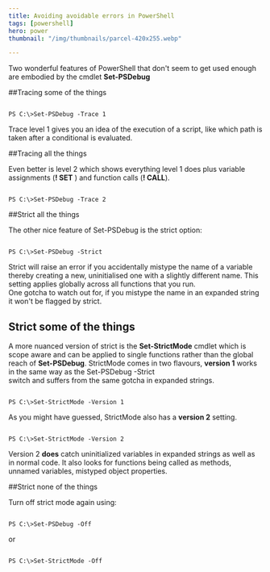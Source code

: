 ```yaml
---
title: Avoiding avoidable errors in PowerShell
tags: [powershell]
hero: power
thumbnail: "/img/thumbnails/parcel-420x255.webp"

---
```


Two wonderful features of PowerShell that don't seem to get used enough are embodied by the
cmdlet **Set-PSDebug**

##Tracing some of the things

```shell

PS C:\>Set-PSDebug -Trace 1

```

Trace level 1 gives you an idea of the execution of a script, like which path is taken after a
conditional is evaluated.

##Tracing all the things

Even better is level 2 which shows everything level 1 does plus variable assignments (**! SET** ) and function calls
(**! CALL**).

```shell

PS C:\>Set-PSDebug -Trace 2

```

##Strict all the things

The other nice feature of Set-PSDebug is the strict option:

```shell

PS C:\>Set-PSDebug -Strict

```

Strict will raise an error if you accidentally mistype the name of a variable
thereby creating a new, uninitialised one with a slightly different name.
This setting applies globally across all functions that you run.  
One gotcha to watch out for, if you mistype the name in an expanded string it
won't be flagged by strict.

## Strict some of the things

A more nuanced version of strict is the **Set-StrictMode** cmdlet which is scope aware
and can be applied to single functions rather than the global reach of **Set-PSDebug**.
StrictMode comes in two flavours, **version 1** works in the same way as the Set-PSDebug -Strict  
switch and suffers from the same gotcha in expanded strings.

```shell

PS C:\>Set-StrictMode -Version 1

```

As you might have guessed, StrictMode also has a **version 2** setting.

```shell

PS C:\>Set-StrictMode -Version 2

```

Version 2 **does** catch uninitialized variables in expanded strings as well as in normal code. It also
looks for functions being called as methods, unnamed variables, mistyped object properties.

##Strict none of the things

Turn off strict mode again using:

```shell

PS C:\>Set-PSDebug -Off

```

or

```shell

PS C:\>Set-StrictMode -Off

```
